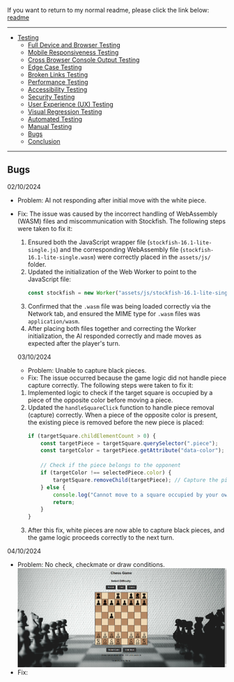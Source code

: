 If you want to return to my normal readme, please click the link below:
[readme](../../README.md)

---

- [Testing](#testing)
  - [Full Device and Browser Testing](#full-device-and-browser-testing)
  - [Mobile Responsiveness Testing](#mobile-responsiveness-testing)
  - [Cross Browser Console Output Testing](#cross-browser-console-output-testing)
  - [Edge Case Testing](#edge-case-testing)
  - [Broken Links Testing](#broken-links-testing)
  - [Performance Testing](#performance-testing)
  - [Accessibility Testing](#accessibility-testing)
  - [Security Testing](#security-testing)
  - [User Experience (UX) Testing](#user-experience-ux-testing)
  - [Visual Regression Testing](#visual-regression-testing)
  - [Automated Testing](#automated-testing)
  - [Manual Testing](#manual-testing)
  - [Bugs](#bugs)
  - [Conclusion](#conclusion)

---

## Bugs

02/10/2024
- Problem: AI not responding after initial move with the white piece.
- Fix: The issue was caused by the incorrect handling of WebAssembly (WASM) files and miscommunication with Stockfish. The following steps were taken to fix it:
  1. Ensured both the JavaScript wrapper file (`stockfish-16.1-lite-single.js`) and the corresponding WebAssembly file (`stockfish-16.1-lite-single.wasm`) were correctly placed in the `assets/js/` folder.
  2. Updated the initialization of the Web Worker to point to the JavaScript file:
     ```javascript
     const stockfish = new Worker("assets/js/stockfish-16.1-lite-single.js");
     ```
  3. Confirmed that the `.wasm` file was being loaded correctly via the Network tab, and ensured the MIME type for `.wasm` files was `application/wasm`.
  4. After placing both files together and correcting the Worker initialization, the AI responded correctly and made moves as expected after the player's turn.

  03/10/2024
  - Problem: Unable to capture black pieces. 
  - Fix: The issue occurred because the game logic did not handle piece capture correctly. The following steps were taken to fix it:
  1. Implemented logic to check if the target square is occupied by a piece of the opposite color before moving a piece.
  2. Updated the `handleSquareClick` function to handle piece removal (capture) correctly. When a piece of the opposite color is present, the existing piece is removed before the new piece is placed:
     ```javascript
     if (targetSquare.childElementCount > 0) {
         const targetPiece = targetSquare.querySelector(".piece");
         const targetColor = targetPiece.getAttribute("data-color");

         // Check if the piece belongs to the opponent
         if (targetColor !== selectedPiece.color) {
             targetSquare.removeChild(targetPiece); // Capture the piece
         } else {
             console.log("Cannot move to a square occupied by your own piece.");
             return;
         }
     }
     ```
  3. After this fix, white pieces are now able to capture black pieces, and the game logic proceeds correctly to the next turn. 

04/10/2024
- Problem: No check, checkmate or draw conditions. 
![test](test-images/test-image-1.png)
- Fix: 